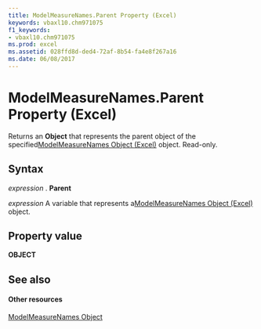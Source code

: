 ```yaml
---
title: ModelMeasureNames.Parent Property (Excel)
keywords: vbaxl10.chm971075
f1_keywords:
- vbaxl10.chm971075
ms.prod: excel
ms.assetid: 028ffd8d-ded4-72af-8b54-fa4e8f267a16
ms.date: 06/08/2017
---
```



# ModelMeasureNames.Parent Property (Excel)

Returns an  **Object** that represents the parent object of the specified[ModelMeasureNames Object (Excel)](modelmeasurenames-object-excel.md) object. Read-only.


## Syntax

 _expression_ . **Parent**

 _expression_ A variable that represents a[ModelMeasureNames Object (Excel)](modelmeasurenames-object-excel.md) object.


## Property value

 **OBJECT**


## See also


#### Other resources



[ModelMeasureNames Object](modelmeasurenames-object-excel.md)

